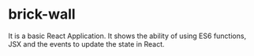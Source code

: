 # brick-wall
It is a basic React Application. It shows the ability of using ES6 functions, JSX and the events to update the state in React.
